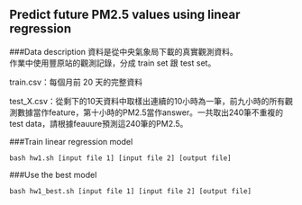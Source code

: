## Predict future PM2.5 values using linear regression  

###Data description
資料是從中央氣象局下載的真實觀測資料。  
作業中使用豐原站的觀測記錄，分成 train set 跟 test set。

train.csv：每個月前 20 天的完整資料  

test_X.csv：從剩下的10天資料中取樣出連續的10小時為一筆，前九小時的所有觀測數據當作feature，第十小時的PM2.5當作answer。一共取出240筆不重複的test data，請根據feauure預測這240筆的PM2.5。

###Train linear regression model
```
bash hw1.sh [input file 1] [input file 2] [output file]
```

###Use the best model
```
bash hw1_best.sh [input file 1] [input file 2] [output file]
```